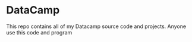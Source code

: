 # DataCamp
This repo contains all of my Datacamp source code and projects. Anyone use this code and program
